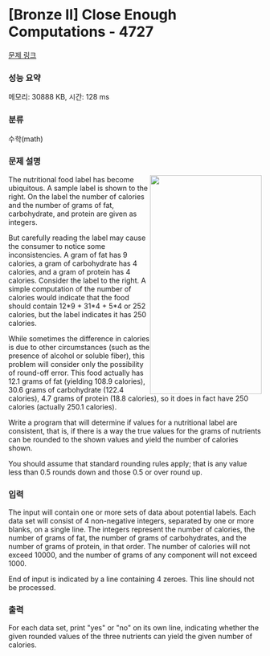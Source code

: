 # [Bronze II] Close Enough Computations - 4727 

[문제 링크](https://www.acmicpc.net/problem/4727) 

### 성능 요약

메모리: 30888 KB, 시간: 128 ms

### 분류

수학(math)

### 문제 설명

<p><img alt="" src="" style="float:right; height:436px; width:222px">The nutritional food label has become ubiquitous. A sample label is shown to the right. On the label the number of calories and the number of grams of fat, carbohydrate, and protein are given as integers.</p>

<p>But carefully reading the label may cause the consumer to notice some inconsistencies. A gram of fat has 9 calories, a gram of carbohydrate has 4 calories, and a gram of protein has 4 calories. Consider the label to the right. A simple computation of the number of calories would indicate that the food should contain 12*9 + 31*4 + 5*4 or 252 calories, but the label indicates it has 250 calories.</p>

<p>While sometimes the difference in calories is due to other circumstances (such as the presence of alcohol or soluble fiber), this problem will consider only the possibility of round-off error. This food actually has 12.1 grams of fat (yielding 108.9 calories), 30.6 grams of carbohydrate (122.4 calories), 4.7 grams of protein (18.8 calories), so it does in fact have 250 calories (actually 250.1 calories).</p>

<p>Write a program that will determine if values for a nutritional label are consistent, that is, if there is a way the true values for the grams of nutrients can be rounded to the shown values and yield the number of calories shown.</p>

<p>You should assume that standard rounding rules apply; that is any value less than 0.5 rounds down and those 0.5 or over round up.</p>

### 입력 

 <p>The input will contain one or more sets of data about potential labels. Each data set will consist of 4 non-negative integers, separated by one or more blanks, on a single line. The integers represent the number of calories, the number of grams of fat, the number of grams of carbohydrates, and the number of grams of protein, in that order. The number of calories will not exceed 10000, and the number of grams of any component will not exceed 1000.</p>

<p>End of input is indicated by a line containing 4 zeroes. This line should not be processed.</p>

### 출력 

 <p>For each data set, print "yes" or "no" on its own line, indicating whether the given rounded values of the three nutrients can yield the given number of calories.</p>

